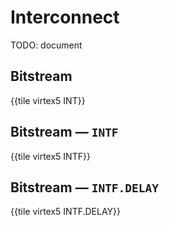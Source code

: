 # Interconnect

TODO: document


## Bitstream

{{tile virtex5 INT}}


## Bitstream — `INTF`

{{tile virtex5 INTF}}


## Bitstream — `INTF.DELAY`

{{tile virtex5 INTF.DELAY}}
